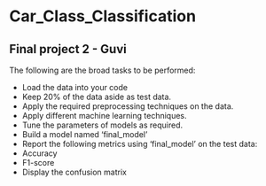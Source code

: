 # Car_Class_Classification

## Final project 2 - Guvi

The following are the broad tasks to be performed:
- Load the data into your code
- Keep 20% of the data aside as test data.
- Apply the required preprocessing techniques on the data.
- Apply different machine learning techniques.
- Tune the parameters of models as required.
- Build a model named ‘final_model’
- Report the following metrics using ‘final_model’ on the test data:
- Accuracy
- F1-score
- Display the confusion matrix
